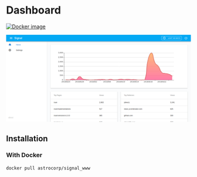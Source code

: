 # Dashboard

[![Docker image](https://img.shields.io/badge/docker-astrocorp/signal__www-blue.svg)](https://hub.docker.com/r/astrocorp/signal_www)

![Screenshot](imgs/screenshot.png)

## Installation

### With Docker

```bash
docker pull astrocorp/signal_www
```

